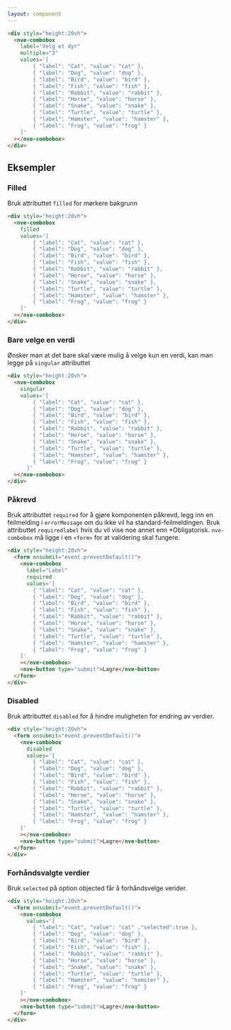 ```yaml
---
layout: component
---
```


<CodeExamplePreview>

```html
<div style="height:20vh">
  <nve-combobox
    label="Velg et dyr"
    multiple="3"
    values='[
        { "label": "Cat", "value": "cat" },
        { "label": "Dog", "value": "dog" },
        { "label": "Bird", "value": "bird" },
        { "label": "Fish", "value": "fish" },
        { "label": "Rabbit", "value": "rabbit" },
        { "label": "Horse", "value": "horse" },
        { "label": "Snake", "value": "snake" },
        { "label": "Turtle", "value": "turtle" },
        { "label": "Hamster", "value": "hamster" },
        { "label": "Frog", "value": "frog" }
    ]'
  ></nve-combobox>
</div>
```

</CodeExamplePreview>

## Eksempler

### Filled

Bruk attributtet `filled` for mørkere bakgrunn

<CodeExamplePreview>

```html
<div style="height:20vh">
  <nve-combobox
    filled
    values='[
        { "label": "Cat", "value": "cat" },
        { "label": "Dog", "value": "dog" },
        { "label": "Bird", "value": "bird" },
        { "label": "Fish", "value": "fish" },
        { "label": "Rabbit", "value": "rabbit" },
        { "label": "Horse", "value": "horse" },
        { "label": "Snake", "value": "snake" },
        { "label": "Turtle", "value": "turtle" },
        { "label": "Hamster", "value": "hamster" },
        { "label": "Frog", "value": "frog" }
    ]'
  ></nve-combobox>
</div>
```

</CodeExamplePreview>

### Bare velge en verdi

Ønsker man at det bare skal være mulig å velge kun en verdi, kan man legge på `singular` attributtet
<CodeExamplePreview>

```html
<div style="height:20vh">
  <nve-combobox
    singular
    values='[
        { "label": "Cat", "value": "cat" },
        { "label": "Dog", "value": "dog" },
        { "label": "Bird", "value": "bird" },
        { "label": "Fish", "value": "fish" },
        { "label": "Rabbit", "value": "rabbit" },
        { "label": "Horse", "value": "horse" },
        { "label": "Snake", "value": "snake" },
        { "label": "Turtle", "value": "turtle" },
        { "label": "Hamster", "value": "hamster" },
        { "label": "Frog", "value": "frog" }
      ]'
  ></nve-combobox>
</div>
```

</CodeExamplePreview>

### Påkrevd

Bruk attributtet `required` for å gjøre komponenten påkrevd, legg inn en feilmelding i `errorMessage` om du ikke vil ha standard-feilmeldingen.
Bruk attributtet `requiredlabel` hvis du vil vise noe annet enn \*Obligatorisk. `nve-combobox` må ligge i en `<form>` for at validering skal fungere.
<CodeExamplePreview>

```html
<div style="height:20vh">
  <form onsubmit="event.preventDefault()">
    <nve-combobox
      label="Label"
      required
      values='[
        { "label": "Cat", "value": "cat" },
        { "label": "Dog", "value": "dog" },
        { "label": "Bird", "value": "bird" },
        { "label": "Fish", "value": "fish" },
        { "label": "Rabbit", "value": "rabbit" },
        { "label": "Horse", "value": "horse" },
        { "label": "Snake", "value": "snake" },
        { "label": "Turtle", "value": "turtle" },
        { "label": "Hamster", "value": "hamster" },
        { "label": "Frog", "value": "frog" }
    ]'
    ></nve-combobox>
    <nve-button type="submit">Lagre</nve-button>
  </form>
</div>
```

</CodeExamplePreview>

### Disabled

Bruk attributtet `disabled` for å hindre muligheten for endring av verdier.
<CodeExamplePreview>

```html
<div style="height:20vh">
  <form onsubmit="event.preventDefault()">
    <nve-combobox
      disabled
      values='[
        { "label": "Cat", "value": "cat" },
        { "label": "Dog", "value": "dog" },
        { "label": "Bird", "value": "bird" },
        { "label": "Fish", "value": "fish" },
        { "label": "Rabbit", "value": "rabbit" },
        { "label": "Horse", "value": "horse" },
        { "label": "Snake", "value": "snake" },
        { "label": "Turtle", "value": "turtle" },
        { "label": "Hamster", "value": "hamster" },
        { "label": "Frog", "value": "frog" }
    ]'
    ></nve-combobox>
    <nve-button type="submit">Lagre</nve-button>
  </form>
</div>
```

</CodeExamplePreview>

### Forhåndsvalgte verdier

Bruk `selected` på option objected får å forhåndsvelge verider.
<CodeExamplePreview>

```html
<div style="height:20vh">
  <form onsubmit="event.preventDefault()">
    <nve-combobox
      values='[
        { "label": "Cat", "value": "cat" ,"selected":true },
        { "label": "Dog", "value": "dog" },
        { "label": "Bird", "value": "bird" },
        { "label": "Fish", "value": "fish" },
        { "label": "Rabbit", "value": "rabbit" },
        { "label": "Horse", "value": "horse" },
        { "label": "Snake", "value": "snake" },
        { "label": "Turtle", "value": "turtle" },
        { "label": "Hamster", "value": "hamster" },
        { "label": "Frog", "value": "frog" }
    ]'
    ></nve-combobox>
    <nve-button type="submit">Lagre</nve-button>
  </form>
</div>
```

</CodeExamplePreview>
